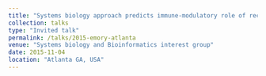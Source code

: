 ```yaml
---
title: "Systems biology approach predicts immune-modulatory role of recreational marijuana use by HIV-infected young adults."
collection: talks
type: "Invited talk"
permalink: /talks/2015-emory-atlanta
venue: "Systems biology and Bioinformatics interest group"
date: 2015-11-04
location: "Atlanta GA, USA"
---
```


